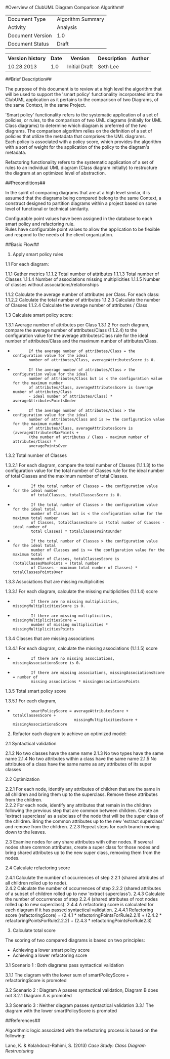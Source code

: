 #Overview of ClubUML Diagram Comparison Algorithm#

<TABLE>
	<TR><TD>Document Type</TD><TD>Algorithm Summary</TD></TR>
	<TR><TD>Activity</TD><TD>Analysis</TD></TR>
	<TR><TD>Document Version</TD><TD>1.0</TD></TR>
	<TR><TD>Document Status</TD><TD>Draft</TD></TR>
</TABLE>

<TABLE>
	<TR><TH>Version history</TH><TH>Date</TH><TH>Version</TH><TH>Description</TH><TH>Author</TH></TR>
	<TR><TD>10.28.2013</TD><TD>1.0</TD><TD>Initial Draft</TD><TD>Seth Lee</TD></TR>
</TABLE>

##Brief Description##

The purpose of this document is to review at a high level the algorithm that will be used 
to support the 'smart policy' functionality incorporated into the ClubUML application as it 
pertains to the comparison of two Diagrams, of the same Context, in the same Project.  

'Smart policy' functionality refers to the systematic application of a set of policies, or 
rules, to the comparison of two UML diagrams (initially for UML Class diagrams) to determine
which diagram is preferred of the two diagrams.  The comparison algorithm relies on the 
definition of a set of policies that utilize the metadata that comprises the UML diagrams.  
Each policy is associated with a policy score, which provides the algorithm with a sort of
weight for the application of the policy to the diagram's metadata.  

Refactoring functionality refers to the systematic application of a set of rules to an 
individual UML diagram (Class diagram initially) to restructure the diagram at an optimized
level of abstraction.

##Preconditions##

In the spirit of comparing diagrams that are at a high level similar, it is assumed that 
the diagrams being compared belong to the same Context, a construct designed to partition
diagrams within a project based on some level of functional or technical similarity.

Configurable point values have been assigned in the database to each smart policy and refactoring rule.  
Rules have configurable point values to allow the application to be flexible and respond 
to the needs of the client organization. 

##Basic Flow##

1.  Apply smart policy rules 

1.1   For each diagram:

1.1.1   Gather metrics 
1.1.1.2	  Total number of attributes
1.1.1.3	  Total number of Classes
1.1.1.4	  Number of associations missing multiplicities
1.1.1.5	  Number of classes without associations/relationships

1.1.2   Calculate the average number of attributes per Class.  For each class:
1.1.2.2		Calculate the total number of attributes
1.1.2.3		Calculate the number of Classes
1.1.2.4		Calculate the average number of attributes / Class

1.3	  Calculate smart policy score:

1.3.1	Average number of attributes per Class 
1.3.1.2	  For each diagram, compare the average number of attributes/Class (1.1.2.4) to
	      the configuration value for the average attributes/Class rule for the ideal number of 
	      attributes/Class and the maximum number of attributes/Class.  
*			 If the average number of attributes/Class = the configuration value for the ideal
		     number of attributes/Class, averageAttributesScore is 0.
*			 If the average number of attributes/Class > the configuration value for the ideal
		     number of attributes/Class but is < the configuration value for the maximum number
		     of attributes/Class, averageAttributesScore is (average number of attributes/Class
		     - ideal number of attributes/Class) * averageAttributesPointsUnder
*			 If the average number of attributes/Class > the configuration value for the ideal
			 number of attributes/Class and is >= the configuration value for the maximum number
			 of attributes/Class, averageAttributesScore is (averageAttributesMaxPoints + 
			 (the number of attributes / Class - maximum number of attributes/Class) * 
			 averagePointsOver
			 
1.3.2	Total number of Classes

1.3.2.1	 For each diagram, compare the total number of Classes (1.1.1.3) to the configuration
	     value for the total number of Classes rule for the ideal number of total Classes
	     and the maximum number of total Classes.
*		      If the total number of Classes = the configuration value for the ideal number
		      of totalClasses, totalClassesScore is 0.
*			  If the total number of Classes > the configuration value for the ideal total
			  number of Classes but is < the configuration value for the maximum total number
			  of Classes, totalClassesScore is (total number of CLasses - ideal number of
			  total Classes) * totalClassesPointsUnder
*			  If the total number of Classes > the configuration value for the ideal total
			  number of Classes and is >= the configuration value for the maximum total 
			  number of Classes, totalClassesScore is (totalClassesMaxPoints + (total number
			  of Classes - maximum total number of Classes) * totalClassesPointsOver

1.3.3	Associations that are missing multiplicities

1.3.3.1	 For each diagram, calculate the missing multiplicities (1.1.1.4) score
*			  If there are no missing multiplicities, missingMultiplicitiesScore is 0.
*			  If there are missing multiplicities, missingMultiplicitiesScore = 
			  number of missing multiplicities * missingMultiplicitiesPoints
			  
1.3.4	Classes that are missing associations

1.3.4.1	  For each diagram, calculate the missing associations (1.1.1.5) score
*		      If there are no missing associations, missingAssociationsScore is 0.
*			  If there are missing associations, missingAssociationsScore = number of
			  missing associations * missingAssociationsPoints
			  
1.3.5	Total smart policy score

1.3.5.1	  For each diagram, 
*			  smartPolicyScore = averageAttributesScore + totalClassesScore + 
								 missingMultiplicitiesScore + missingAssociationsScore

2.  Refactor each diagram to achieve an optimized model:

2.1  Syntactical validation

2.1.2   No two classes have the same name 
2.1.3 	No two types have the same name
2.1.4	No two attributes within a class have the same name
2.1.5	No attributes of a class have the same name as any attributes of its super classes

2.2	 Optimization

2.2.1	For each node, identify any attributes of children that are the same in all children 
		and bring them up to the superclass.  Remove these attributes from the children.  
2.2.2	For each node, identify any attributes that remain in the children following the previous
		step that are common between children.  Create an 'extract superclass' as a subclass 
		of the node that will be the super class of the children.  Bring the common attributes
		up to the new 'extract superclass' and remove from the children.
2.2.3	Repeat steps for each branch moving down to the leaves.

2.3 	Examine nodes for any share attributes with other nodes.  If several nodes share
		common attributes, create a super class for those nodes and bring shared attributes
		up to the new super class, removing them from the nodes.
		
2.4	 Calculate refactoring score

2.4.1 	Calculate the number of occurrences of step 2.2.1 (shared attributes of all children rolled
		up to node).  
2.4.2	Calculate the number of occurrences of step 2.2.2 (shared attributes of a subset of 
		children rolled up to new 'extract superclass').
2.4.3	Calculate the number of occurrences of step 2.2.4 (shared attributes of root nodes
		rolled up to new superclass).
2.4.4	A refactoring score is calculated for each diagram if it has passed syntactical 
		validation.
2.4.4.1	Refactoring score (refactoringScore) = (2.4.1 * refactoringPointsForRule2.2.1) + 
							(2.4.2 * refactoringPointsForRule2.2.2) + 
							(2.4.3 * refactoringPointsForRule2.3)


3.  Calculate total score

The scoring of two compared diagrams is based on two principles:

*	Achieving a lower smart policy score 
* 	Achieving a lower refactoring score

3.1  Scenario 1 : Both diagrams pass syntactical validation

3.1.1	The diagram with the lower sum of smartPolicyScore + refactoringScore is promoted

3.2	 Scenario 2 : Diagram A passes syntactical validation, Diagram B does not
3.2.1	Diagram A is promoted

3.3	 Scenario 3 : Neither diagram passes syntactical validation
3.3.1	The diagram with the lower smartPolicyScore is promoted

##References##

Algorithmic logic associated with the refactoring process is based on the following:

Lano, K. & Kolahdouz-Rahimi, S. (2013) _Case Study: Class Diagram Restructuring_
